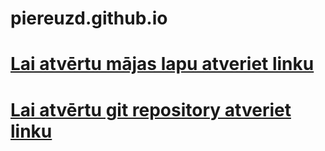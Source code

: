 # piereuzd.github.io
<html>
  <body>
    <h1><a href="https://ip19nils.github.io/piereuzd.github.io/">Lai atvērtu mājas lapu atveriet linku</a></h1>
        <h1><a href="https://github.com/IP19Nils/piereuzd.github.io.git">Lai atvērtu git repository atveriet linku</a></h1>
    
  <body>
</html>

